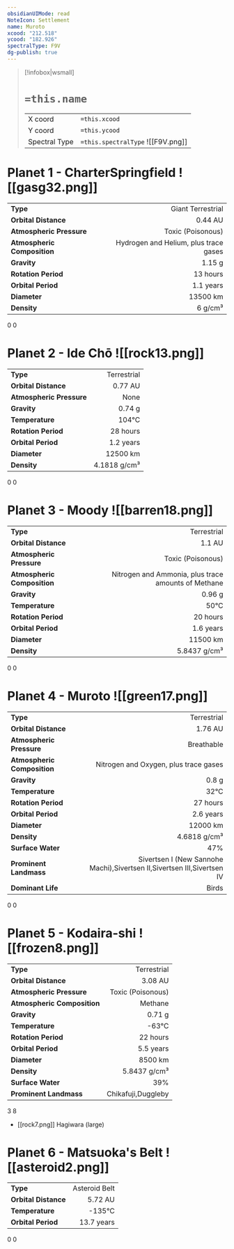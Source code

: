 ```yaml
---
obsidianUIMode: read
NoteIcon: Settlement
name: Muroto
xcood: "212.518"
ycood: "182.926"
spectralType: F9V
dg-publish: true
---
```

> [!infobox|wsmall]
> # `=this.name`
> | | |
> | - | - |
> | X coord | `=this.xcood` |
> | Y coord| `=this.ycood` |
> | Spectral Type | `=this.spectralType` ![[F9V.png]] |

# Planet 1 - CharterSpringfield ![[gasg32.png]]
|                             |                           |
| --------------------------- | -------------------------:|
| **Type**                    |             Giant Terrestrial |
| **Orbital Distance**        |   0.44 AU |
| **Atmospheric Pressure**    |       Toxic (Poisonous) |
| **Atmospheric Composition** |      Hydrogen and Helium, plus trace gases |
| **Gravity**                 |        1.15 g |
| **Rotation Period**         |  13 hours |
| **Orbital Period** | 1.1 years |
| **Diameter**                |      13500 km | 
| **Density**                 |    6 g/cm³ |



0
0



# Planet 2 - Ide Chō ![[rock13.png]]
|                             |                           |
| --------------------------- | -------------------------:|
| **Type**                    |             Terrestrial |
| **Orbital Distance**        |   0.77 AU |
| **Atmospheric Pressure**    |       None |
| **Gravity**                 |        0.74 g |
| **Temperature**             |    104°C |
| **Rotation Period**         |  28 hours |
| **Orbital Period** | 1.2 years |
| **Diameter**                |      12500 km | 
| **Density**                 |    4.1818 g/cm³ |



0
0



# Planet 3 - Moody ![[barren18.png]]
|                             |                           |
| --------------------------- | -------------------------:|
| **Type**                    |             Terrestrial |
| **Orbital Distance**        |   1.1 AU |
| **Atmospheric Pressure**    |       Toxic (Poisonous) |
| **Atmospheric Composition** |      Nitrogen and Ammonia, plus trace amounts of Methane |
| **Gravity**                 |        0.96 g |
| **Temperature**             |    50°C |
| **Rotation Period**         |  20 hours |
| **Orbital Period** | 1.6 years |
| **Diameter**                |      11500 km | 
| **Density**                 |    5.8437 g/cm³ |



0
0



# Planet 4 - Muroto ![[green17.png]]
|                             |                           |
| --------------------------- | -------------------------:|
| **Type**                    |             Terrestrial |
| **Orbital Distance**        |   1.76 AU |
| **Atmospheric Pressure**    |       Breathable |
| **Atmospheric Composition** |      Nitrogen and Oxygen, plus trace gases |
| **Gravity**                 |        0.8 g |
| **Temperature**             |    32°C |
| **Rotation Period**         |  27 hours |
| **Orbital Period** | 2.6 years |
| **Diameter**                |      12000 km | 
| **Density**                 |    4.6818 g/cm³ |
| **Surface Water**           |           47% | 
| **Prominent Landmass**      |         Sivertsen I (New Sannohe Machi),Sivertsen II,Sivertsen III,Sivertsen IV | 
| **Dominant Life**           |         Birds |



0
0



# Planet 5 - Kodaira-shi ![[frozen8.png]]
|                             |                           |
| --------------------------- | -------------------------:|
| **Type**                    |             Terrestrial |
| **Orbital Distance**        |   3.08 AU |
| **Atmospheric Pressure**    |       Toxic (Poisonous) |
| **Atmospheric Composition** |      Methane |
| **Gravity**                 |        0.71 g |
| **Temperature**             |    -63°C |
| **Rotation Period**         |  22 hours |
| **Orbital Period** | 5.5 years |
| **Diameter**                |      8500 km | 
| **Density**                 |    5.8437 g/cm³ |
| **Surface Water**           |           39% | 
| **Prominent Landmass**      |         Chikafuji,Duggleby | 



3
8

- [[rock7.png]] Hagiwara (large)

# Planet 6 - Matsuoka's Belt ![[asteroid2.png]]
|                             |                           |
| --------------------------- | -------------------------:|
| **Type**                    |             Asteroid Belt |
| **Orbital Distance**        |   5.72 AU |
| **Temperature**             |    -135°C |
| **Orbital Period** | 13.7 years |



0
0



